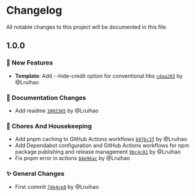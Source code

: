 # Changelog

All notable changes to this project will be documented in this file.

<!-- Generated by [`auto-changelog-plus`](https://github.com/Lruihao/auto-changelog-plus). -->

## 1.0.0

### :tada: New Features

- **Template**: Add --hide-credit option for conventional.hbs [`cdaa203`](https://github.com/Lruihao/auto-changelog-plus/commit/cdaa203b701e346a6d2206313e679a33539d5e61) by @Lruihao

### :memo: Documentation Changes

- Add readme [`1002365`](https://github.com/Lruihao/auto-changelog-plus/commit/1002365018852eb5fd5bf8a4a542eb3f8c579470) by @Lruihao

### :wrench: Chores And Housekeeping

- Add pnpm caching to GitHub Actions workflows [`b97bc3f`](https://github.com/Lruihao/auto-changelog-plus/commit/b97bc3f190ede6b80da635671140520e873c16c8) by @Lruihao
- Add Dependabot configuration and GitHub Actions workflows for npm package publishing and release management [`9bc4c81`](https://github.com/Lruihao/auto-changelog-plus/commit/9bc4c81f18f3b0ae2b3370242f3239849bd02ea7) by @Lruihao
- Fix pnpm error in actions [`84e96ac`](https://github.com/Lruihao/auto-changelog-plus/commit/84e96acd880926a953bd3a2dfdc9d29813970650) by @Lruihao

### :sparkles: General Changes

- First commit [`7de4ce8`](https://github.com/Lruihao/auto-changelog-plus/commit/7de4ce8374c4dc8b9c6894f0566b094cab2d68ff) by @Lruihao
